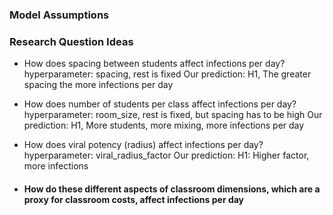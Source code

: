 ### Model Assumptions



### Research Question Ideas

* How does spacing between students affect infections per day?
  hyperparameter: spacing, rest is fixed
  Our prediction: H1, The greater spacing the more infections per day

* How does number of students per class affect infections per day?
  hyperparameter: room_size, rest is fixed, but spacing has to be high
  Our prediction: H1, More students, more mixing, more infections per day
  
* How does viral potency (radius) affect infections per day?
  hyperparameter: viral_radius_factor
  Our prediction: H1: Higher factor, more infections
  
* #### How do these different aspects of classroom dimensions, which are a proxy for classroom costs, affect infections per day
  
